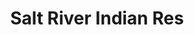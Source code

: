 ---
title: Salt River Indian Res
url: /salt-river-indian-res/
latitude: 33.541
longitude: -111.891
---